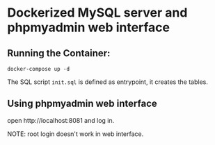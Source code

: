 # Dockerized MySQL server and phpmyadmin web interface
## Running the Container:
`docker-compose up -d`

The SQL script `init.sql` is defined as entrypoint, it creates the tables.
## Using phpmyadmin web interface
open http://localhost:8081 and log in.

NOTE: root login doesn't work in web interface.